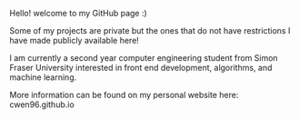 Hello! welcome to my GitHub page :)

Some of my projects are private but the ones that do not have restrictions I have made publicly available here!

I am currently a second year computer engineering student from Simon Fraser University interested in front end development, algorithms, and machine learning.

More information can be found on my personal website here: cwen96.github.io
